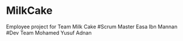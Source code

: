 # MilkCake
Employee project for Team Milk Cake
#Scrum Master
Easa Ibn Mannan
#Dev Team
Mohamed Yusuf
Adnan

